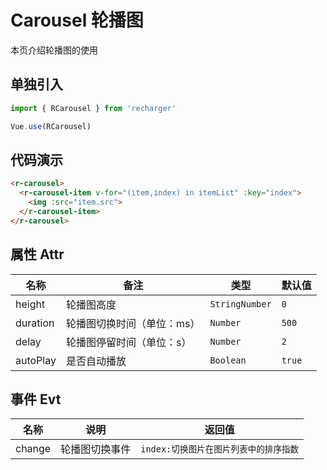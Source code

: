 # Carousel 轮播图
本页介绍轮播图的使用

## 单独引入
```JavaScript
import { RCarousel } from 'recharger'

Vue.use(RCarousel)
```
## 代码演示
```Html
<r-carousel>
  <r-carousel-item v-for="(item,index) in itemList" :key="index">
    <img :src="item.src">
  </r-carousel-item>
</r-carousel>
```
## 属性 Attr

<table>
<thead>
<tr>
<th>名称</th>
<th>备注</th>
<th>类型</th>
<th>默认值</th>
</tr>
</thead>
<tbody>
<tr>
<td>height</td>
<td>轮播图高度</td>
<td><code>String</code><code>Number</code></td>
<td><code>0</code></td>
</tr>
<tr>
<td>duration</td>
<td>轮播图切换时间（单位：ms）</td>
<td><code>Number</code></td>
<td><code>500</code></td>
</tr>
<tr>
<td>delay</td>
<td>轮播图停留时间（单位：s）</td>
<td><code>Number</code></td>
<td><code>2</code></td>
</tr>
<tr>
<td>autoPlay</td>
<td>是否自动播放</td>
<td><code>Boolean</code></td>
<td><code>true</code></td>
</tr>
</tbody>
</table>

## 事件 Evt


<table>
<thead>
<tr>
<th>名称</th>
<th>说明</th>
<th>返回值</th>
</tr></thead>
<tbody>
<tr>
<td>change</td>
<td>轮播图切换事件</td>
<td><code>index:切换图片在图片列表中的排序指数</code></td>
</tr>
</tbody>
</table>